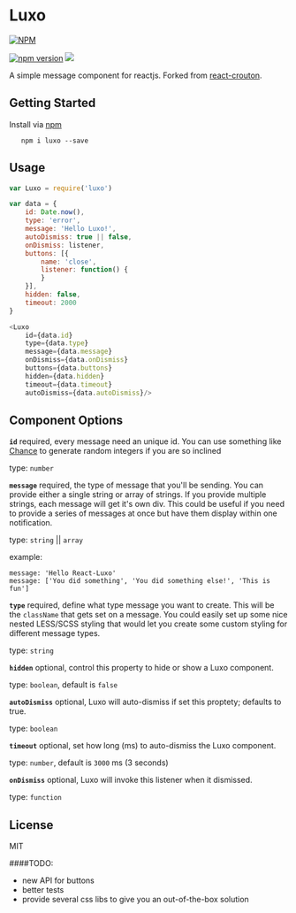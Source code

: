 # Luxo
[![NPM](https://nodei.co/npm/luxo.png)](https://www.npmjs.com/package/luxo)

[![npm version](https://badge.fury.io/js/luxo.svg)](https://www.npmjs.com/package/luxo)
[![](https://img.shields.io/badge/such-badge-brightgreen.svg)](https://charityware.co)

A simple message component for reactjs. Forked from [react-crouton](https://github.com/xeodou/react-crouton).

## Getting Started

Install via [npm](http://npmjs.org/luxo)

```
   npm i luxo --save

```

## Usage

```Javascript
var Luxo = require('luxo')

var data = {
    id: Date.now(),
    type: 'error',
    message: 'Hello Luxo!',
    autoDismiss: true || false,
    onDismiss: listener,
    buttons: [{
        name: 'close',
        listener: function() {
        }
    }],
    hidden: false,
    timeout: 2000
}

<Luxo
    id={data.id}
    type={data.type}
    message={data.message}
    onDismiss={data.onDismiss}
    buttons={data.buttons}
    hidden={data.hidden}
    timeout={data.timeout}
    autoDismiss={data.autoDismiss}/>
```

## Component Options

**`id`** required, every message need an unique id. You can use something like [Chance](https://www.npmjs.com/package/chance) to generate random integers if you are so inclined

type: `number`

**`message`** required, the type of message that you'll be sending. You can provide either a single string or array of strings. If you provide multiple strings, each message will get it's own div. This could be useful if you need to provide a series of messages at once but have them display within one notification.

type: `string` || `array`

example:

```
message: 'Hello React-Luxo'
message: ['You did something', 'You did something else!', 'This is fun']
```

**`type`** required, define what type message you want to create. This will be the `className` that gets set on a message. You could easily set up some nice nested LESS/SCSS styling that would let you create some custom styling for different message types.

type: `string`

**`hidden`** optional, control this property to hide or show a Luxo component.

type: `boolean`, default is `false`

**`autoDismiss`** optional, Luxo will auto-dismiss if set this proptety; defaults to true.

type: `boolean`

**`timeout`** optional, set how long (ms) to auto-dismiss the Luxo component.

type: `number`, default is `3000` ms (3 seconds)

**`onDismiss`** optional, Luxo will invoke this listener when it dismissed.

type: `function`

## License

MIT

####TODO:
- new API for buttons
- better tests
- provide several css libs to give you an out-of-the-box solution
